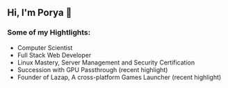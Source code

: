 ## Hi, I'm Porya 👋

### Some of my Hightlights:

- Computer Scientist
- Full Stack Web Developer
- Linux Mastery, Server Management and Security Certification
- Succession with GPU Passthrough (recent highlight)
- Founder of Lazap, A cross-platform Games Launcher (recent highlight)
